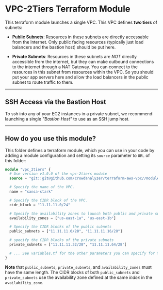 # VPC-2Tiers Terraform Module

This terraform module launches a single VPC. This VPC defines **two tiers** of subnets:

- **Public Subnets**: Resources in these subnets are directly accessable from the Internet. Only public facing resources (typically just load balancers and the bastion host) should be put here.

- **Private Subnets**: Resources in these subnets are *NOT* directly accessible from the internet, but they can make outbound connections to the internet through a NAT Gateway. You can connect to the resources in this subnet from resources within the VPC. So you should put your app servers here and allow the load balancers in the public subnet to route traffic to them.

---

## SSH Access via the Bastion Host

To ssh into any of your EC2 instances in a private subnet, we recommend launching a single *"Bastion Host"* to use as an SSH jump host.

---

## How do you use this module?

This folder defines a terraform module, which you can use in your code by adding a module configuration and setting its `source` parameter to `URL` of this folder:

```tf
module "vpc_2tiers" {
  # Use version v1.0.0 of the vpc-2tiers module
  source = "git::git@github.com/crowdanalyzer/terraform-aws-vpc//modules/vpc-2tiers?ref=v1.0.0"

  # Specify the name of the VPC.
  name = "sansa-stark"

  # Specify the CIDR block of the VPC.
  cidr_block = "11.11.11.0/24"

  # Specify the availability zones to launch both public and private subnets in
  availability_zones = ["us-east-1a", "us-east-1b"]

  # Specify the CIDR blocks of the public subnets
  public_subnets = ["11.11.11.0/28", "11.11.11.16/28"]

  # specify the CIDR blocks of the private subnets
  private_subnets = ["11.11.11.32/28", "11.11.11.64/28"]

  # ... See variables.tf for the other parameters you can specify for the vpc-2tiers module
}
```

**Note** that `public_subnets`, `private_subnets`, and `availability_zones` must have the same length. The CIDR blocks of both `public_subnets` and `private_subnets`
use the availability zone defined at the same *index* in the `availability_zone`.
